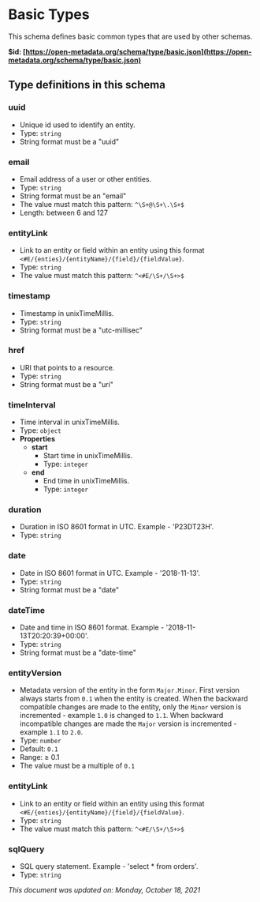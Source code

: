 # Basic Types

This schema defines basic common types that are used by other schemas.

**$id: [https://open-metadata.org/schema/type/basic.json](https://open-metadata.org/schema/type/basic.json)**

## Type definitions in this schema

### uuid

* Unique id used to identify an entity.
* Type: `string`
* String format must be a "uuid"

### email

* Email address of a user or other entities.
* Type: `string`
* String format must be an "email"
* The value must match this pattern: `^\S+@\S+\.\S+$`
* Length: between 6 and 127

### entityLink

* Link to an entity or field within an entity using this format `<#E/{enties}/{entityName}/{field}/{fieldValue}`.
* Type: `string`
* The value must match this pattern: `^<#E/\S+/\S+>$`

### timestamp

* Timestamp in unixTimeMillis.
* Type: `string`
* String format must be a "utc-millisec"

### href

* URI that points to a resource.
* Type: `string`
* String format must be a "uri"

### timeInterval

* Time interval in unixTimeMillis.
* Type: `object`
* **Properties**
  * **start**
    * Start time in unixTimeMillis.
    * Type: `integer`
  * **end**
    * End time in unixTimeMillis.
    * Type: `integer`

### duration

* Duration in ISO 8601 format in UTC. Example - 'P23DT23H'.
* Type: `string`

### date

* Date in ISO 8601 format in UTC. Example - '2018-11-13'.
* Type: `string`
* String format must be a "date"

### dateTime

* Date and time in ISO 8601 format. Example - '2018-11-13T20:20:39+00:00'.
* Type: `string`
* String format must be a "date-time"

### entityVersion

 - Metadata version of the entity in the form `Major.Minor`. First version always starts from `0.1` when the entity is created. When the backward compatible changes are made to the entity, only the `Minor` version is incremented - example `1.0` is changed to `1.1`. When backward incompatible changes are made the `Major` version is incremented - example `1.1` to `2.0`.
 - Type: `number`
 - Default: `0.1`
 - Range:  &ge; 0.1
 - The value must be a multiple of `0.1`


### entityLink

 - Link to an entity or field within an entity using this format `<#E/{enties}/{entityName}/{field}/{fieldValue}`.
 - Type: `string`
 - The value must match this pattern: `^<#E/\S+/\S+>$`


### sqlQuery

* SQL query statement. Example - 'select \* from orders'.
* Type: `string`

_This document was updated on: Monday, October 18, 2021_